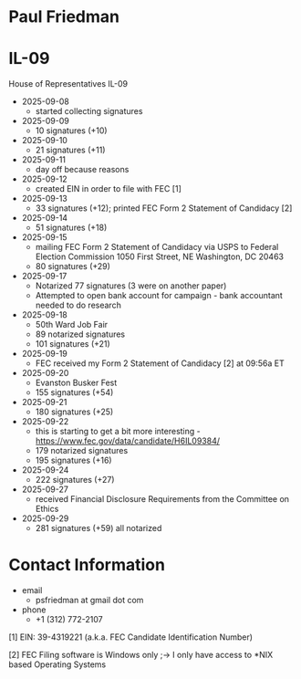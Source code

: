 # Paul Friedman

# IL-09
House of Representatives IL-09

* 2025-09-08
  * started collecting signatures
* 2025-09-09
  * 10 signatures (+10)
* 2025-09-10
  * 21 signatures (+11)
* 2025-09-11
  * day off because reasons
* 2025-09-12
  * created EIN in order to file with FEC [1]
* 2025-09-13
  * 33 signatures (+12); printed FEC Form 2 Statement of Candidacy [2]
* 2025-09-14
  * 51 signatures (+18)
* 2025-09-15
  * mailing FEC Form 2 Statement of Candidacy via USPS to Federal Election Commission 1050 First Street, NE Washington, DC 20463
  * 80 signatures (+29)
* 2025-09-17
  * Notarized 77 signatures (3 were on another paper)
  * Attempted to open bank account for campaign - bank accountant needed to do research
* 2025-09-18
  * 50th Ward Job Fair
  * 89 notarized signatures
  * 101 signatures (+21)
* 2025-09-19
  * FEC received my Form 2 Statement of Candidacy [2] at 09:56a ET
* 2025-09-20
  * Evanston Busker Fest
  * 155 signatures (+54)
* 2025-09-21
  * 180 signatures (+25)
* 2025-09-22
  * this is starting to get a bit more interesting - https://www.fec.gov/data/candidate/H6IL09384/
  * 179 notarized signatures
  * 195 signatures (+16)
* 2025-09-24
  * 222 signatures (+27)
* 2025-09-27
  * received Financial Disclosure Requirements from the Committee on Ethics   
* 2025-09-29
  * 281 signatures (+59) all notarized  

# Contact Information

* email
  * psfriedman at gmail dot com
* phone
  * +1 (312) 772-2107


[1] EIN: 39-4319221 (a.k.a. FEC Candidate Identification Number)

[2] FEC Filing software is Windows only ;-> I only have access to *NIX based Operating Systems
